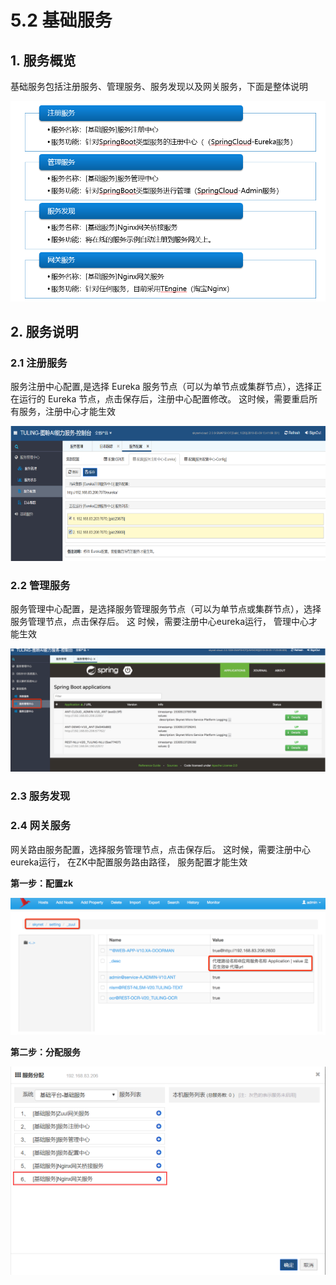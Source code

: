 # 5.2 基础服务

## 1. 服务概览

基础服务包括注册服务、管理服务、服务发现以及网关服务，下面是整体说明

![](../.gitbook/assets/image%20%2880%29.png)

## 2. 服务说明

### 2.1 注册服务

服务注册中⼼配置,是选择 Eureka 服务节点（可以为单节点或集群节点），选择正在运行的 Eureka 节点，点击保存后，注册中⼼配置修改。 这时候，需要重启所有服务，注册中心才能生效

![](../.gitbook/assets/image%20%2890%29.png)

### 2.2 管理服务

服务管理中心配置，是选择服务管理服务节点（可以为单节点或集群节点），选择服务管理节点，点击保存后。 这 时候，需要注册中心eureka运行， 管理中心才能生效

![](../.gitbook/assets/image%20%2823%29.png)

### 2.3 服务发现



### 2.4 网关服务

网关路由服务配置，选择服务管理节点，点击保存后。 这时候，需要注册中心eureka运行， 在ZK中配置服务路由路径， 服务配置才能生效

**第一步：配置zk**

![](../.gitbook/assets/image%20%287%29.png)

**第二步：分配服务**

![](../.gitbook/assets/image%20%284%29.png)

